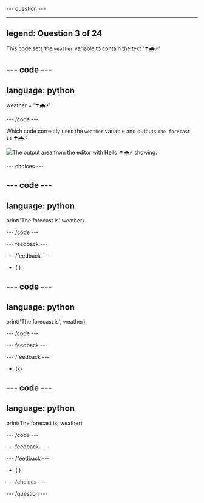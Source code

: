 --- question ---

---
legend: Question 3 of 24
---

This code sets the `weather` variable to contain the text '☂🌧⚡'

--- code ---
---
language: python
---

weather = '☂🌧⚡'

--- /code ---

Which code correctly uses the `weather` variable and outputs `The forecast is` ☂🌧⚡ 

![The output area from the editor with Hello ☂🌧⚡ showing.](images/quiz_3.png)

--- choices ---

--- code ---
---
language: python
---

print('The forecast is' weather)

--- /code ---

 --- feedback ---

 --- /feedback ---

- ( )

--- code ---
---
language: python
---

print('The forecast is', weather)

--- /code ---

 --- feedback ---

 --- /feedback ---

- (x)

--- code ---
---
language: python
---

print(The forecast is, weather)

--- /code ---

 --- feedback ---

 --- /feedback ---

- ( )

--- /choices ---

--- /question ---
